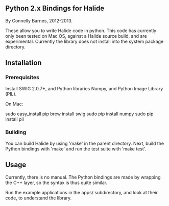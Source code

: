 Python 2.x Bindings for Halide
------------------------------

By Connelly Barnes, 2012-2013.

These allow you to write Halide code in python. This code has currently only been tested on Mac OS,
against a Halide source build, and are experimental. Currently the library does not install into
the system package directory.

Installation
------------

### Prerequisites

Install SWIG 2.0.7+, and Python libraries Numpy, and Python Image Library (PIL).

On Mac:

  sudo easy_install pip
  brew install swig
  sudo pip install numpy
  sudo pip install pil

### Building

You can build Halide by using 'make' in the parent directory. Next, build the Python bindings with 'make' and run the test suite with 'make test'.

Usage
-----

Currently, there is no manual. The Python bindings are made by wrapping the C++ layer, so the syntax is thus quite similar.

Run the example applications in the apps/ subdirectory, and look at their code, to understand the library.




